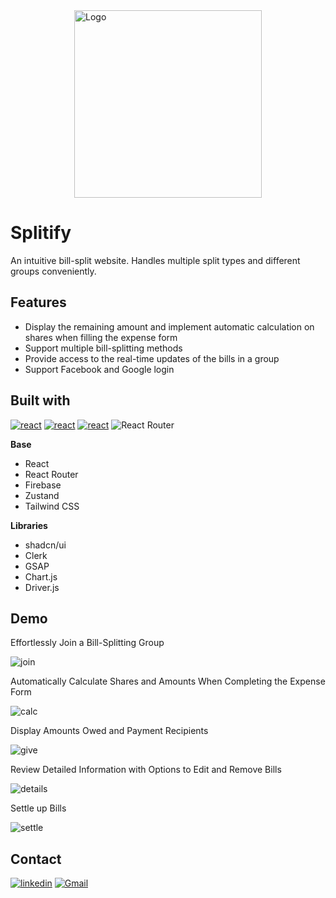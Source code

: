 <!-- ![Logo](https://imgur.com/XJaIwYB.png) -->

<img src="https://imgur.com/XJaIwYB.png" alt="Logo" width="300" style='position:relative; left:50%;transform:translateX(-50%)'>

# Splitify

An intuitive bill-split website. Handles multiple split types and different groups conveniently.

## Features

- Display the remaining amount and implement automatic calculation on shares when filling the expense form
- Support multiple bill-splitting methods
- Provide access to the real-time updates of the bills in a group
- Support Facebook and Google login

## Built with

[![react](https://camo.githubusercontent.com/3babc94d778f96441b3a66615fb5ee88c6ed04f174ed49b04df92b071a7d0e80/68747470733a2f2f696d672e736869656c64732e696f2f62616467652f72656163742d2532333230323332612e7376673f7374796c653d666f722d7468652d6261646765266c6f676f3d7265616374266c6f676f436f6c6f723d253233363144414642)](https://www.linkedin.com/)
[![react](https://camo.githubusercontent.com/3b41d3ae73bc489dbb2be32e772cc814e3a76e372027056c72e5b970c04684a5/68747470733a2f2f696d672e736869656c64732e696f2f62616467652f7461696c77696e646373732d2532333338423241432e7376673f7374796c653d666f722d7468652d6261646765266c6f676f3d7461696c77696e642d637373266c6f676f436f6c6f723d7768697465)](https://www.linkedin.com/)
[![react](https://camo.githubusercontent.com/f34df100c34fada6dbfa7768b87a078ebbeeb932cbba71916f3f9e35e3107156/68747470733a2f2f696d672e736869656c64732e696f2f62616467652f66697265626173652d6666636132383f7374796c653d666f722d7468652d6261646765266c6f676f3d6669726562617365266c6f676f436f6c6f723d626c61636b)](https://www.linkedin.com/)
![React Router](https://img.shields.io/badge/React_Router-CA4245?style=for-the-badge&logo=react-router&logoColor=white)

**Base**

- React
- React Router
- Firebase
- Zustand
- Tailwind CSS

**Libraries**

- shadcn/ui
- Clerk
- GSAP
- Chart.js
- Driver.js

## Demo

Effortlessly Join a Bill-Splitting Group

![join](https://imgur.com/uXaKHn6.png)

Automatically Calculate Shares and Amounts When Completing the Expense Form

![calc](https://imgur.com/6dcoNWf.png)

Display Amounts Owed and Payment Recipients

![give](https://imgur.com/1eW56Rm.png)

Review Detailed Information with Options to Edit and Remove Bills

![details](https://imgur.com/q2ILTsZ.png)

Settle up Bills

![settle](https://imgur.com/5YWBg73.png)

## Contact

[![linkedin](https://img.shields.io/badge/linkedin-0A66C2?style=for-the-badge&logo=linkedin&logoColor=white)](https://www.linkedin.com/in/ying-ying-wang-b1a187291/)
[![Gmail](https://img.shields.io/badge/Gmail-D14836?style=for-the-badge&logo=gmail&logoColor=white)](tinawang18636@gmail.com)

